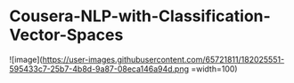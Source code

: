 # Cousera-NLP-with-Classification-Vector-Spaces
![image](https://user-images.githubusercontent.com/65721811/182025551-595433c7-25b7-4b8d-9a87-08eca146a94d.png =width=100)
